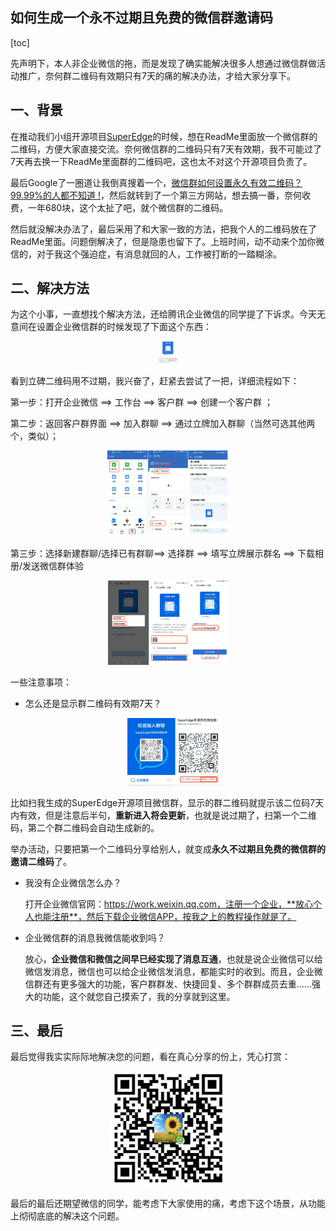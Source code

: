 ## 如何生成一个永不过期且免费的微信群邀请码



[toc]

先声明下，本人非企业微信的拖，而是发现了确实能解决很多人想通过微信群做活动推广，奈何群二维码有效期只有7天的痛的解决办法，才给大家分享下。

## 一、背景

在推动我们小组开源项目[SuperEdge](https://github.com/superedge/superedge)的时候，想在ReadMe里面放一个微信群的二维码，方便大家直接交流。奈何微信群的二维码只有7天有效期，我不可能过了7天再去换一下ReadMe里面群的二维码吧，这也太不对这个开源项目负责了。

最后Google了一圈道让我倒真搜着一个，[微信群如何设置永久有效二维码？99.99%的人都不知道 !](https://www.sohu.com/a/234256533_100149936)，然后就转到了一个第三方网站，想去搞一番，奈何收费，一年680块，这个太扯了吧，就个微信群的二维码。

然后就没解决办法了，最后采用了和大家一致的方法，把我个人的二维码放在了ReadMe里面。问题倒解决了，但是隐患也留下了。上班时间，动不动来个加你微信的，对于我这个强迫症，有消息就回的人，工作被打断的一踏糊涂。

## 二、解决方法

为这个小事，一直想找个解决方法，还给腾讯企业微信的同学提了下诉求。今天无意间在设置企业微信群的时候发现了下面这个东西：

<div align=center>
    <img src="https://raw.githubusercontent.com/attlee-wang/myimage/master/image/20201225101302.png" alt="image-20201224225024704" style="zoom: 5%;" />
</div>

看到立碑二维码用不过期，我兴奋了，赶紧去尝试了一把，详细流程如下：

第一步：打开企业微信 ==>  工作台 ==> 客户群 ==> 创建一个客户群 ；

第二步：返回客户群界面 ==> 加入群聊 ==> 通过立牌加入群聊（当然可选其他两个，类似）；

<div align=center>
    <img src="https://raw.githubusercontent.com/attlee-wang/myimage/master/image/20201225102019.png" alt="image-20201225102019918" style="zoom: 33%;" />
</div>

第三步：选择新建群聊/选择已有群聊==> 选择群 ==> 填写立牌展示群名 ==> 下载相册/发送微信群体验

<div align="center">
    <img src="https://raw.githubusercontent.com/attlee-wang/myimage/master/image/20201225102117.png" alt="image-20201225102117170" style="zoom: 33%;" />
</div>

一些注意事项：

-   怎么还是显示群二维码有效期7天？

    <div align="center">
        <img src="https://raw.githubusercontent.com/attlee-wang/myimage/master/image/20201225102215.png" alt="image-20201225102215154" style="zoom: 25%;" />
    </div>

比如扫我生成的SuperEdge开源项目微信群，显示的群二维码就提示该二位码7天内有效，但是注意后半句，**重新进入将会更新**，也就是说过期了，扫第一个二维码，第二个群二维码会自动生成新的。

举办活动，只要把第一个二维码分享给别人，就变成**永久不过期且免费的微信群的邀请二维码**了。

-   我没有企业微信怎么办？

    打开企业微信官网：https://work.weixin.qq.com，注册一个企业，**放心个人也能注册**，然后下载企业微信APP，按我之上的教程操作就是了。

-   企业微信群的消息我微信能收到吗？

    放心，**企业微信和微信之间早已经实现了消息互通**，也就是说企业微信可以给微信发消息，微信也可以给企业微信发消息，都能实时的收到。而且，企业微信群还有更多强大的功能，客户群群发、快捷回复、多个群群成员去重……强大的功能，这个就您自己摸索了，我的分享就到这里。

## 三、最后

最后觉得我实实际际地解决您的问题，看在真心分享的份上，凭心打赏：

<div align="center">
    <img src="https://raw.githubusercontent.com/attlee-wang/myimage/master/image/20201225101514.png" alt="image-20201224234354592" style="zoom: 67%;" />
</div>

最后的最后还期望微信的同学，能考虑下大家使用的痛，考虑下这个场景，从功能上彻彻底底的解决这个问题。







